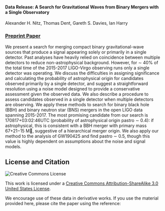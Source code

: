 #### Data Release: A Search for Gravitational Waves from Binary Mergers with a Single Observatory
Alexander H. Nitz, Thomas Dent, Gareth S. Davies, Ian Harry

### [Preprint Paper](https://arxiv.org/pdf/2004.10015.pdf)
We present a search for merging compact binary gravitational-wave sources that produce a signal
appearing solely or primarily in a single detector. Past analyses have heavily relied on coincidence
between multiple detectors to reduce non-astrophysical background. However, for ∼ 40% of the total
time of the 2015-2017 LIGO-Virgo observing runs only a single detector was operating. We discuss
the difficulties in assigning significance and calculating the probability of astrophysical origin for candidates observed primarily by a single detector, and suggest a straightforward resolution using a noise
model designed to provide a conservative assessment given the observed data. We also describe a
procedure to assess candidates observed in a single detector when multiple detectors are observing.
We apply these methods to search for binary black hole (BBH) and binary neutron star (BNS) mergers in the open LIGO data spanning 2015-2017. The most promising candidate from our search is
170817+03:02:46UTC (probability of astrophysical origin pastro ∼ 0.4): if astrophysical, this is consistent with a BBH merger with primary mass 67+21−15 M, suggestive of a hierarchical merger origin. We
also apply our method to the analysis of GW190425 and find pastro ∼ 0.5, though this value is highly
dependent on assumptions about the noise and signal models.

## License and Citation

![Creative Commons License](https://i.creativecommons.org/l/by-sa/3.0/us/88x31.png "Creative Commons License")

This work is licensed under a [Creative Commons Attribution-ShareAlike 3.0 United States License](http://creativecommons.org/licenses/by-sa/3.0/us/).

We encourage use of these data in derivative works. If you use the material provided here, please cite the paper using the reference:

```

```
